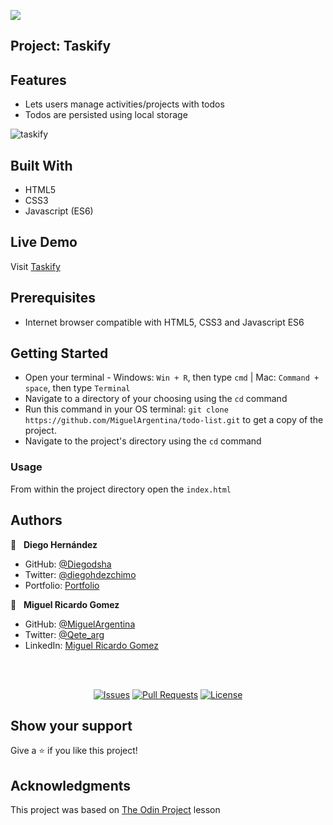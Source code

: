 ![](https://img.shields.io/badge/Microverse-blueviolet)

## Project: Taskify

## Features

- Lets users manage activities/projects with todos
- Todos are persisted using local storage

![taskify](https://user-images.githubusercontent.com/70416006/120082637-a2d73f00-c089-11eb-92e6-323f2e0bd1c9.png)

## Built With

- HTML5
- CSS3
- Javascript (ES6)

## Live Demo

Visit [Taskify](https://github.com/MiguelArgentina/todo-list)

## Prerequisites

- Internet browser compatible with HTML5, CSS3 and Javascript ES6

## Getting Started

- Open your terminal - Windows: `Win + R`, then type `cmd` | Mac: `Command + space`, then type `Terminal`
- Navigate to a directory of your choosing using the `cd` command
- Run this command in your OS terminal: `git clone https://github.com/MiguelArgentina/todo-list.git` to get a copy of the project.
- Navigate to the project's directory using the `cd` command

### Usage

From within the project directory open the `index.html`

## Authors

👤 &nbsp; **Diego Hernández**

- GitHub: [@Diegodsha](https://github.com/Diegodsha)
- Twitter: [@diegohdezchimo](https://twitter.com/diegohdezchimo)
- Portfolio: [Portfolio](https://dshagui.com/)

👤 &nbsp; **Miguel Ricardo Gomez**

- GitHub: [@MiguelArgentina](https://github.com/MiguelArgentina)
- Twitter: [@Qete_arg](https://twitter.com/Qete_arg)
- LinkedIn: [Miguel Ricardo Gomez](https://www.linkedin.com/in/miguelricardogomez/)

<br>
<br>
<p align="center">
  <a href="https://github.com/MiguelArgentina/todo-list/issues">
  <img src="https://img.shields.io/github/issues-raw/MiguelArgentina/todo-list?style=for-the-badge"
       alt="Issues"></a>
   <a href="https://github.com/MiguelArgentina/todo-list/pulls">
  <img src="https://img.shields.io/github/issues-pr/MiguelArgentina/todo-list?style=for-the-badge"
       alt="Pull Requests"></a>
   <a href="https://github.com/MiguelArgentina/todo-list/blob/main/LICENSE">
  <img src="https://img.shields.io/github/license/MiguelArgentina/todo-list?style=for-the-badge"
       alt="License"></a>
</p>

## Show your support

Give a ⭐️ if you like this project!

## Acknowledgments

This project was based on [The Odin Project](https://www.theodinproject.com/paths/full-stack-javascript/courses/javascript/lessons/todo-list) lesson
